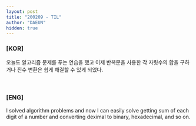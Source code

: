 ```yaml
---
layout: post
title: "200209 - TIL"
author: "DAEUN"
hidden: true
---
```


### [KOR]
오늘도 알고리즘 문제를 푸는 연습을 했고 이제 반복문을 사용한 각 자릿수의 합을 구하거나 진수 변환은 쉽게 해결할 수 있게 되었다.
<br><br><br>
### [ENG]
I solved algorithm problems and now I can easily solve getting sum of each digit of a number and converting deximal to binary, hexadecimal, and so on.